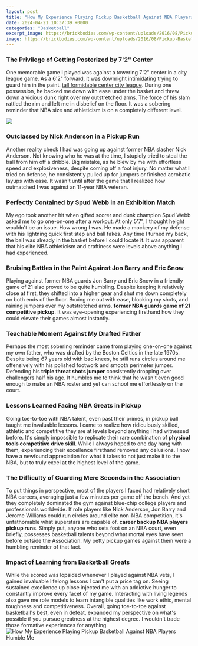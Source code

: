 ```yaml
---
layout: post
title: "How My Experience Playing Pickup Basketball Against NBA Players Humble Me"
date: 2024-04-21 10:37:39 +0000
categories: "Basketball"
excerpt_image: https://brickbodies.com/wp-content/uploads/2016/08/Pickup-Basketball-Game_163-compressor.jpg
image: https://brickbodies.com/wp-content/uploads/2016/08/Pickup-Basketball-Game_163-compressor.jpg
---
```


### The Privilege of Getting Posterized by 7'2" Center 
One memorable game I played was against a towering 7'2" center in a city league game. As a 6'2" forward, it was downright intimidating trying to guard him in the paint. [tall formidable center city league](https://store.fi.io.vn/cdn-cgi/l/email-protection). During one possession, he backed me down with ease under the basket and threw down a vicious dunk right over my outstretched arms. The force of his slam rattled the rim and left me in disbelief on the floor. It was a sobering reminder that NBA size and athleticism is on a completely different level. 

![](https://sportsedtv.com/img/blog/how-important-is-playing-pickup-basketball_162e796518126a.jpeg)
### Outclassed by Nick Anderson in a Pickup Run 
Another reality check I had was going up against former NBA slasher Nick Anderson. Not knowing who he was at the time, I stupidly tried to steal the ball from him off a dribble. Big mistake, as he blew by me with effortless speed and explosiveness, despite coming off a foot injury. No matter what I tried on defense, he consistently pulled up for jumpers or finished acrobatic layups with ease. It wasn't until after the game that I realized how outmatched I was against an 11-year NBA veteran.
### Perfectly Contained by Spud Webb in an Exhibition Match
My ego took another hit when gifted scorer and dunk champion Spud Webb asked me to go one-on-one after a workout. At only 5'7", I thought height wouldn't be an issue. How wrong I was. He made a mockery of my defense with his lightning quick first step and ball fakes. Any time I turned my back, the ball was already in the basket before I could locate it. It was apparent that his elite NBA athleticism and craftiness were levels above anything I had experienced.  
### Bruising Battles in the Paint Against Jon Barry and Eric Snow 
Playing against former NBA guards Jon Barry and Eric Snow in a friendly game of 21 also proved to be quite humbling. Despite keeping it relatively close at first, they shifted into a higher gear and shut me down completely on both ends of the floor. Boxing me out with ease, blocking my shots, and raining jumpers over my outstretched arms. **former NBA guards game of 21 competitive pickup**. It was eye-opening experiencing firsthand how they could elevate their games almost instantly.
### Teachable Moment Against My Drafted Father 
Perhaps the most sobering reminder came from playing one-on-one against my own father, who was drafted by the Boston Celtics in the late 1970s. Despite being 67 years old with bad knees, he still runs circles around me offensively with his polished footwork and smooth perimeter jumper. Defending his **triple threat shots jumper** consistently dropping over challengers half his age. It humbles me to think that he wasn't even good enough to make an NBA roster and yet can school me effortlessly on the court.
### Lessons Learned Facing NBA Greats in Pickup 
Going toe-to-toe with NBA talent, even past their primes, in pickup ball taught me invaluable lessons. I came to realize how ridiculously skilled, athletic and competitive they are at levels beyond anything I had witnessed before. It's simply impossible to replicate their rare combination of **physical tools competitive drive skill**. While I always hoped to one day hang with them, experiencing their excellence firsthand removed any delusions. I now have a newfound appreciation for what it takes to not just make it to the NBA, but to truly excel at the highest level of the game.
### The Difficulty of Guarding Mere Seconds in the Association 
To put things in perspective, most of the players I faced had relatively short NBA careers, averaging just a few minutes per game off the bench. And yet they completely dominated the gym against blue-chip college players and professionals worldwide. If role players like Nick Anderson, Jon Barry and Jerome Williams could run circles around elite non-NBA competition, it's unfathomable what superstars are capable of. **career backup NBA players pickup runs**. Simply put, anyone who sets foot on an NBA court, even briefly, possesses basketball talents beyond what mortal eyes have seen before outside the Association. My petty pickup games against them were a humbling reminder of that fact.
### Impact of Learning from Basketball Greats
While the scored was lopsided whenever I played against NBA vets, I gained invaluable lifelong lessons I can't put a price tag on. Seeing sustained excellence up close injected me with an addictive hunger to constantly improve every facet of my game. Interacting with living legends also gave me role models to learn intangible qualities like work ethic, mental toughness and competitiveness. Overall, going toe-to-toe against basketball's best, even in defeat, expanded my perspective on what's possible if you pursue greatness at the highest degree. I wouldn't trade those formative experiences for anything.
![How My Experience Playing Pickup Basketball Against NBA Players Humble Me](https://brickbodies.com/wp-content/uploads/2016/08/Pickup-Basketball-Game_163-compressor.jpg)